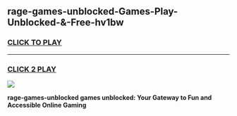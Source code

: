 
## rage-games-unblocked-Games-Play-Unblocked-&-Free-hv1bw
<h3>
<a href="https://premium76.site?title=rage-games-unblocked&ref=24A">CLICK TO PLAY</a></h3>
<hr>

<h3>
<a href="https://premium76.site?title=rage-games-unblocked&ref=24A">CLICK 2 PLAY</a>
  
</h3>

<a href="https://premium76.site?title=rage-games-unblocked&ref=24A"><img src="https://clearcache.store/games.png"></a>


**rage-games-unblocked games unblocked: Your Gateway to Fun and Accessible Online Gaming**
